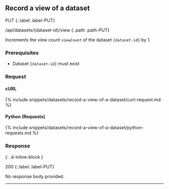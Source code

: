 ## Record a view of a dataset

PUT
{:.label .label-PUT}

/api/datasets/{dataset-id}/view
{:.path .path-PUT}

Increments the view count `viewCount` of the dataset `{dataset-id}` by 1.

### Prerequisites

- Dataset `{dataset-id}` must exist

### Request

#### cURL

{% include snippets/datasets/record-a-view-of-a-dataset/curl-request.md %}

#### Python (Requests)

{% include snippets/datasets/record-a-view-of-a-dataset/python-requests.md %}

### Response
{: .d-inline-block }

200
{:.label .label-PUT}

No response body provided.

---
